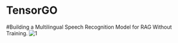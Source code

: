 # TensorGO
#Building a Multilingual Speech Recognition Model for RAG Without Training.
![1](https://github.com/user-attachments/assets/fceb406b-0feb-4bfb-b1e4-96f011d60099)
